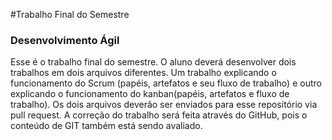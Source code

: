 #Trabalho Final do Semestre 
### Desenvolvimento Ágil


Esse é o trabalho final do semestre. O aluno deverá desenvolver dois trabalhos em dois arquivos diferentes. Um trabalho explicando o funcionamento do Scrum (papéis, artefatos e seu fluxo de trabalho) e outro explicando o funcionamento do kanban(papéis, artefatos e fluxo de trabalho). Os dois arquivos deverão ser enviados para esse repositório via pull request. A correção do trabalho será feita através do GitHub, pois o conteúdo de GIT também está sendo avaliado.
